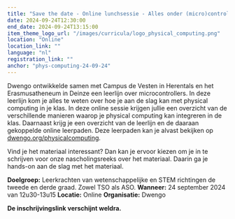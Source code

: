 ```yaml
---
title: "Save the date - Online lunchsessie - Alles onder (micro)controle"
date: 2024-09-24T12:30:00
end_date: 2024-09-24T13:15:00
item_theme_logo_url: "/images/curricula/logo_physical_computing.png"
location: "Online"
location_link: ""
language: "nl"
registration_link: ""
anchor: "phys-computing-24-09-24"
---
```

Dwengo ontwikkelde samen met Campus de Vesten in Herentals en het Erasmusatheneum in Deinze een leerlijn over microcontrollers. In deze leerlijn kom je alles te weten over hoe je aan de slag kan met physical computing in je klas. In deze online sessie krijgen jullie een overzicht van de verschillende manieren waarop je physical computing kan integreren in de klas. Daarnaast krijg je een overzicht van de leerlijn en de daaraan gekoppelde online leerpaden. Deze leerpaden kan je alvast bekijken op [dwengo.org/physicalcomputing](https://dwengo.org/physicalcomputing).

Vind je het materiaal interessant? Dan kan je ervoor kiezen om je in te schrijven voor onze nascholingsreeks over het materiaal. Daarin ga je hands-on aan de slag met het materiaal.


**Doelgroep:** Leerkrachten van wetenschappelijke en STEM richtingen de tweede en derde graad. Zowel TSO als ASO.
**Wanneer:** 24 september 2024 van 12u30-13u15
**Locatie:** Online 
**Organisatie:** Dwengo

**De inschrijvingslink verschijnt weldra.**
